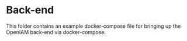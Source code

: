 # Back-end

This folder contains an example docker-compose file for bringing up the OpenIAM back-end via docker-compose.